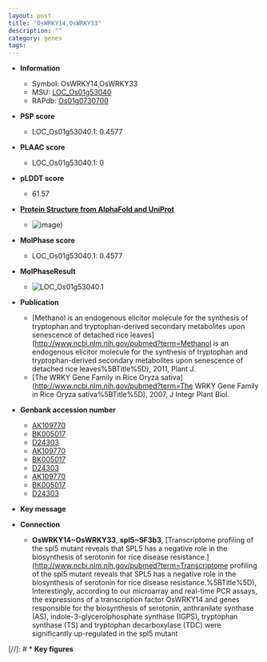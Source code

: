 ```yaml
---
layout: post
title: "OsWRKY14,OsWRKY33"
description: ""
category: genes
tags: 
---
```


* **Information**  
    + Symbol: OsWRKY14,OsWRKY33  
    + MSU: [LOC_Os01g53040](http://rice.plantbiology.msu.edu/cgi-bin/ORF_infopage.cgi?orf=LOC_Os01g53040)  
    + RAPdb: [Os01g0730700](http://rapdb.dna.affrc.go.jp/viewer/gbrowse_details/irgsp1?name=Os01g0730700)  

* **PSP score**  
    + LOC_Os01g53040.1: 0.4577 

* **PLAAC score**  
    + LOC_Os01g53040.1: 0 

* **pLDDT score**
    + 61.57

* **[Protein Structure from AlphaFold and UniProt](https://www.uniprot.org/uniprotkb/Q94EA8/entry#structure)**
    + ![image](https://ricepsp.github.io/images/Q9/AF-Q94EA8-F1.png))

* **MolPhase score**
    + LOC_Os01g53040.1: 0.4577

* **MolPhaseResult**
    + ![LOC_Os01g53040.1](https://ricepsp.github.io/pictures/LOC_Os01g/LOC_Os01g53040.1.png)

* **Publication**  
    + [Methanol is an endogenous elicitor molecule for the synthesis of tryptophan and tryptophan-derived secondary metabolites upon senescence of detached rice leaves](http://www.ncbi.nlm.nih.gov/pubmed?term=Methanol is an endogenous elicitor molecule for the synthesis of tryptophan and tryptophan-derived secondary metabolites upon senescence of detached rice leaves%5BTitle%5D), 2011, Plant J.
    + [The WRKY Gene Family in Rice Oryza sativa](http://www.ncbi.nlm.nih.gov/pubmed?term=The WRKY Gene Family in Rice Oryza sativa%5BTitle%5D), 2007, J Integr Plant Biol.

* **Genbank accession number**  
    + [AK109770](http://www.ncbi.nlm.nih.gov/nuccore/AK109770)
    + [BK005017](http://www.ncbi.nlm.nih.gov/nuccore/BK005017)
    + [D24303](http://www.ncbi.nlm.nih.gov/nuccore/D24303)
    + [AK109770](http://www.ncbi.nlm.nih.gov/nuccore/AK109770)
    + [BK005017](http://www.ncbi.nlm.nih.gov/nuccore/BK005017)
    + [D24303](http://www.ncbi.nlm.nih.gov/nuccore/D24303)
    + [AK109770](http://www.ncbi.nlm.nih.gov/nuccore/AK109770)
    + [BK005017](http://www.ncbi.nlm.nih.gov/nuccore/BK005017)
    + [D24303](http://www.ncbi.nlm.nih.gov/nuccore/D24303)

* **Key message**  

* **Connection**  
    + __OsWRKY14~OsWRKY33__, __spl5~SF3b3__, [Transcriptome profiling of the spl5 mutant reveals that SPL5 has a negative role in the biosynthesis of serotonin for rice disease resistance.](http://www.ncbi.nlm.nih.gov/pubmed?term=Transcriptome profiling of the spl5 mutant reveals that SPL5 has a negative role in the biosynthesis of serotonin for rice disease resistance.%5BTitle%5D), Interestingly, according to our microarray and real-time PCR assays, the expressions of a transcription factor OsWRKY14 and genes responsible for the biosynthesis of serotonin, anthranilate synthase (AS), indole-3-glycerolphosphate synthase (IGPS), tryptophan synthase (TS) and tryptophan decarboxylase (TDC) were significantly up-regulated in the spl5 mutant

[//]: # * **Key figures**  


